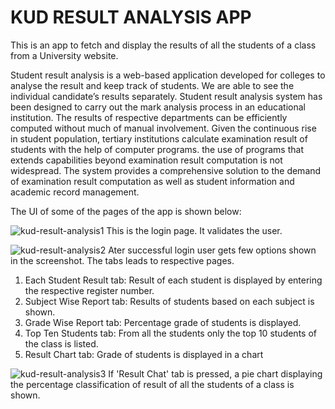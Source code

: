 # KUD RESULT ANALYSIS APP

This is an app to fetch and display the results of all the students of a class from a University website.

Student result analysis is a web-based application developed for colleges to analyse the result and keep track of students. We are able to see the individual candidate’s results separately. Student result analysis system has been designed to carry out the   mark analysis process in an educational institution. The results of respective departments can be efficiently computed without much of manual involvement. Given the continuous rise in student population, tertiary institutions calculate examination result of students with the help of computer programs. the use of programs that extends capabilities beyond examination result computation is not widespread. The system provides a comprehensive solution to the demand of examination result computation as well as student information and academic record management. 

The UI of some of the pages of the app is shown below:

![kud-result-analysis1](https://user-images.githubusercontent.com/58632626/151349351-2ea19120-4ad8-4069-a765-d39574cf3c55.png)
This is the login page. It validates the user.

![kud-result-analysis2](https://user-images.githubusercontent.com/58632626/151349366-510a3832-33e0-4473-ba9b-968b09405379.png)
Ater successful login user gets few options shown in the screenshot. The tabs leads to respective pages.

1) Each Student Result tab: Result of each student is displayed by entering the respective register number.
2) Subject Wise Report tab: Results of students based on each subject is shown.
3) Grade Wise Report tab: Percentage grade of students is displayed.
4) Top Ten Students tab: From all the students only the top 10 students of the class is listed.
5) Result Chart tab: Grade of students is displayed in a chart 

![kud-result-analysis3](https://user-images.githubusercontent.com/58632626/151349384-10d67f0e-2b41-4f05-b7ee-beed87679d17.png)
If 'Result Chat' tab is pressed, a pie chart displaying the percentage classification of result of all the students of a class is shown.
